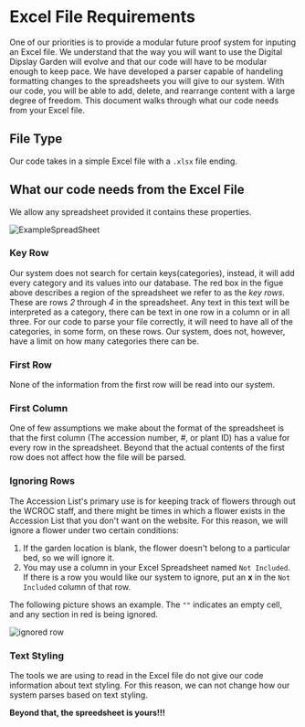 # Excel File Requirements  
One of our priorities is to provide a modular future proof system for inputing an Excel file. We understand that the way you will want to use the Digital Dipslay Garden will evolve and that our code will have to be modular enough to keep pace. We have developed a parser capable of handeling formatting changes to the spreadsheets you will give to our system. With our code, you will be able to add, delete, and rearrange content with a large degree of freedom. This document walks through what our code needs from your Excel file.  

## File Type
Our code takes in a simple Excel file with a `.xlsx` file ending.

## What our code needs from the Excel File  
We allow any spreadsheet provided it contains these properties.

![ExampleSpreadSheet](Graphics/SpreadSheetRequirements.png)

### Key Row  
Our system does not search for certain keys(categories), instead, it will add every category and its values into our database. The red box in the figue above describes a region of the spreadsheet we refer to as the *key rows*. These are rows *2* through *4* in the spreadsheet. Any text in this text will be interpreted as a category, there can be text in one row in a column or in all three. For our code to parse your file correctly, it will need to have all of the categories, in some form, on these rows. Our system, does not, however, have a limit on how many categories there can be.

### First Row
None of the information from the first row will be read into our system.

### First Column
One of few assumptions we make about the format of the spreadsheet is that the first column (The accession number, #, or plant ID) has a value for every row in the spreadsheet. Beyond that the actual contents of the first row does not affect how the file will be parsed.

### Ignoring Rows  
The Accession List's primary use is for keeping track of flowers through out the WCROC staff, and there might be times in which a flower exists in the Accession List that you don't want on the website. For this reason, we will ignore a flower under two certain conditions:
  1. If the garden location is blank, the flower doesn't belong to a particular bed, so we will ignore it.
  2. You may use a column in your Excel Spreadsheet named `Not Included`.
  If there is a row you would like our system to ignore, put an **x** in the `Not Included` column of that row.  

The following picture shows an example. The `""` indicates an empty cell, and any section in red is being ignored.  

![ignored row](Graphics/ignoreRow.png)

### Text Styling
The tools we are using to read in the Excel file do not give our code information about text styling. For this reason, we can not change how our system parses based on text styling.

**Beyond that, the spreedsheet is yours!!!**
